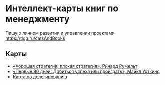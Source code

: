 # Интеллект-карты книг по менеджменту

Пишу о личном развитии и управлении проектами https://tlgg.ru/catsAndBooks

## Карты

* [«Хорошая стратегия, плохая стратегия», Ричард Румельт](/Хорошая%20стратегия%2C%20плохая%20стратегия)
* [«Первые 90 дней. Добиться успеха или проиграть», Майкл Уоткинс](/%D0%9F%D0%B5%D1%80%D0%B2%D1%8B%D0%B5%2090%20%D0%B4%D0%BD%D0%B5%D0%B8%CC%86.%20%D0%94%D0%BE%D0%B1%D0%B8%D1%82%D1%8C%D1%81%D1%8F%20%D1%83%D1%81%D0%BF%D0%B5%D1%85%D0%B0%20%D0%B8%D0%BB%D0%B8%20%D0%BF%D1%80%D0%BE%D0%B8%D0%B3%D1%80%D0%B0%D1%82%D1%8C)
* [Карта по делегированию](/Делегирование)
